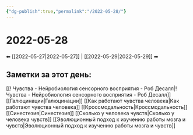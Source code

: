 ```yaml
---
{"dg-publish":true,"permalink":"/2022-05-28/"}
---
```


# 2022-05-28
⬅ [[2022-05-27\|2022-05-27]] | [[2022-05-29\|2022-05-29]] ➡
## Заметки за этот день:
[[! Чувства - Нейробиология сенсорного восприятия - Роб Десалл\|! Чувства - Нейробиология сенсорного восприятия - Роб Десалл]]
[[Галюцинации\|Галюцинации]]
[[Как работают чувства человека\|Как работают чувства человека]]
[[Кроссмодальность\|Кроссмодальность]]
[[Синестезия\|Синестезия]]
[[Сколько у человека чувств\|Сколько у человека чувств]]
[[Эволюционный подход к изучению работы мозга и чувств\|Эволюционный подход к изучению работы мозга и чувств]]